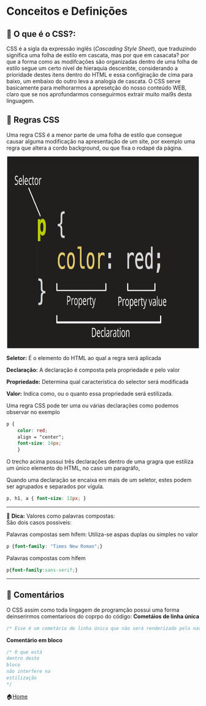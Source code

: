 # Conceitos e Definições

## :large_blue_diamond: O que é o CSS?:

CSS é a sigla da expressão inglês (*Cascading Style Sheet*), que traduzindo significa uma folha de estilo em cascata, mas por que em casacata? por que a forma como
as modifcações são organizadas dentro de uma folha de estilo segue um certo nivel de hieraquia descenbte, considerando a prioridade destes itens dentro do HTML
e essa configiração de cima para baixo, um embaixo do outro leva a analogia de cascata. O CSS serve basicamente para melhorarmos a apresetção do nosso conteúdo WEB, claro que se nos aprofundarmos conseguirmos extrair muito mai9s desta linguagem.

## :large_blue_diamond: Regras CSS
Uma regra CSS é a menor parte de uma folha de estilo que consegue causar alguma modificação na apresentação de um site, por exemplo uma regra que altera a cordo background, ou que fixa o rodapé da página. 

<p align="center">
  <img src="https://github.com/Evaldo-comp/Web/blob/master/CSS/img/regra_css.png",  width="500px", height="500px">
</p>

**Seletor:** É o elemento do HTML ao qual a regra será aplicada

**Declaração:** A declaração é composta pela propriedade e pelo valor

**Propriedade:** Determina qual característica do selector será modificada

**Valor:** Indica como, ou o quanto essa propriedade será estilizada.

Uma regra CSS pode ter uma ou várias declarações como podemos observar no exemplo
```CSS
p {
    color: red;
    align = "center";
    font-size: 14px;
    }
```

O trecho acima possui três declarações dentro de uma gragra que estiliza um único elemento do HTML, no caso um paragráfo, 

Quando uma declaração se encaixa em mais de um seletor, estes podem ser agrupados e separados por vígula.
```CSS
p, h1, a { font-size: 12px; }
```
---
:pencil: **Dica:** Valores como palavras compostas:<br>
São dois casos possiveis: 

Palavras compostas sem hífem: Utiliza-se aspas duplas ou simples no valor
```CSS
p {font-family: "Times New Roman";}
```
Palavras compostas com hífem
```CSS
p{font-family:sans-serif;}
```
---
## :large_blue_diamond: Comentários
O CSS assim como toda lingagem de programção possui uma forma deinserirmos comentarioos do coprpo do código:
**Cometáios de linha única**
```CSS
/* Esse é um cometário de linha única que não será renderizado pelo navegador*/
```
**Comentário em bloco**
```CSS
/* O que está
dentro deste
bloco 
não interfere na 
estilização
*/
```

:house:[Home](https://github.com/Evaldo-comp/Web)

